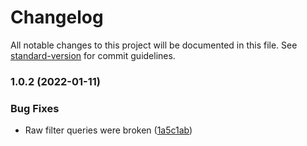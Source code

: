 # Changelog

All notable changes to this project will be documented in this file. See [standard-version](https://github.com/conventional-changelog/standard-version) for commit guidelines.

### 1.0.2 (2022-01-11)


### Bug Fixes

* Raw filter queries were broken ([1a5c1ab](https://github.com/HEmile/juggl/commit/1a5c1abf6444f31d3c135614d5cf43ae34c94373))
